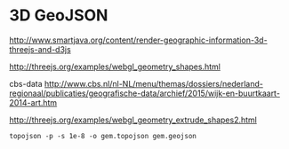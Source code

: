 # 3D GeoJSON

http://www.smartjava.org/content/render-geographic-information-3d-threejs-and-d3js

http://threejs.org/examples/webgl_geometry_shapes.html

cbs-data
http://www.cbs.nl/nl-NL/menu/themas/dossiers/nederland-regionaal/publicaties/geografische-data/archief/2015/wijk-en-buurtkaart-2014-art.htm

http://threejs.org/examples/webgl_geometry_extrude_shapes2.html


```
topojson -p -s 1e-8 -o gem.topojson gem.geojson
```